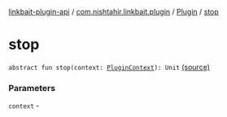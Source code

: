 [linkbait-plugin-api](../../index.md) / [com.nishtahir.linkbait.plugin](../index.md) / [Plugin](index.md) / [stop](.)

# stop

`abstract fun stop(context: `[`PluginContext`](../-plugin-context/index.md)`): Unit` [(source)](https://gitlab.com/nishtahir/linkbait/tree/master/linkbait-plugin-api/src/main/kotlin//com/nishtahir/linkbait/plugin/Plugin.kt#L16)

### Parameters

`context` - 